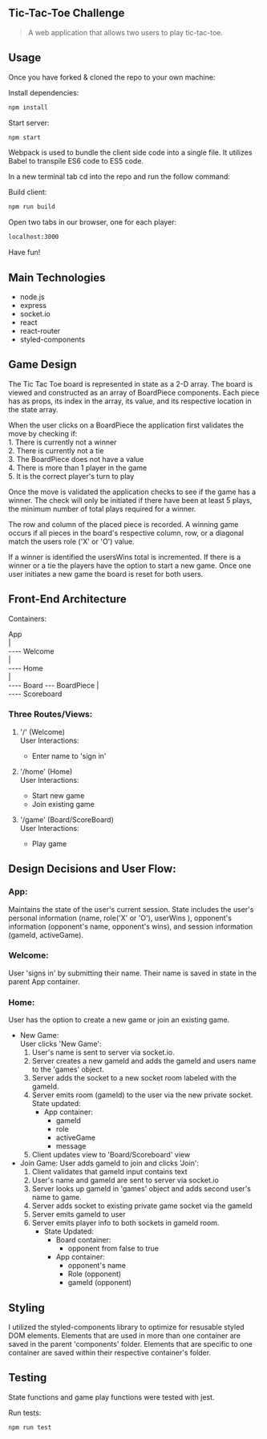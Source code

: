 ## Tic-Tac-Toe Challenge 

> A web application that allows two users to play tic-tac-toe.  


## Usage

Once you have forked & cloned the repo to your own machine:

Install dependencies:
```sh
npm install
```
Start server:
```sh
npm start
```

Webpack is used to bundle the client side code into a single file. It utilizes Babel to transpile ES6 code to ES5 code. 

In a new terminal tab cd into the repo and run the follow command:

Build client:
```sh
npm run build
```

Open two tabs in our browser, one for each player:
```sh
localhost:3000
```

Have fun!

## Main Technologies

- node.js 
- express
- socket.io
- react
- react-router
- styled-components

## Game Design  
  The Tic Tac Toe board is represented in state as a 2-D array. The board is viewed and constructed as an array of BoardPiece components. Each piece has as props, its index in the array, its value, and its respective location in the state array. 
  
  When the user clicks on a BoardPiece the application first validates the move by checking if:  
    1. There is currently not a winner  
    2. There is currently not a tie  
    3. The BoardPiece does not have a value  
    4. There is more than 1 player in the game  
    5. It is the correct player's turn to play  

  Once the move is validated the application checks to see if the game has a winner. The check will only be initiated if there have been at least 5 plays, the minimum number of total plays required for a winner.

  The row and column of the placed piece is recorded. A winning game occurs if all pieces in the board's respective column, row, or a diagonal match the users role ('X' or 'O') value.   

  If a winner is identified the usersWins total is incremented. If there is a winner or a tie the players have the option to start a new game. Once one user initiates a new game the board is reset for both users.

## Front-End Architecture

Containers: 

App  
 |  
 ---- Welcome  
 |  
 ---- Home  
 |  
 ---- Board --- BoardPiece 
 |  
 ---- Scoreboard  

### Three Routes/Views:
   1. '/' (Welcome)  
     User Interactions:  
        - Enter name to 'sign in'  
  
   2. '/home' (Home)  
     User Interactions:  
        - Start new game  
        - Join existing game   

   3. '/game' (Board/ScoreBoard)  
     User Interactions:  
        - Play game  

## Design Decisions and User Flow:

### App:
Maintains the state of the user's current session. State includes the user's personal information (name, role('X' or 'O'), userWins ), opponent's information (opponent's name, opponent's wins), and session information (gameId, activeGame).

### Welcome:
User 'signs in' by submitting their name. Their name is saved in state in the parent App container.

### Home:
User has the option to create a new game or join an existing game.
  - New Game:  
    User clicks 'New Game':  
      1. User's name is sent to server via socket.io.  
      2. Server creates a new gameId and adds the gameId and users name to the 'games' object.  
      3. Server adds the socket to a new socket room labeled with the gameId.     
      4. Server emits room (gameId) to the user via the new private socket.    
         State updated:  
           - App container:   
             - gameId  
             - role  
             - activeGame  
             - message  
      5. Client updates view to 'Board/Scoreboard' view  
  - Join Game:
    User adds gameId to join and clicks 'Join':
      1. Client validates that gameId input contains text  
      2. User's name and gameId are sent to server via socket.io  
      3. Server looks up gameId in 'games' object and adds second user's name to game.  
      4. Server adds socket to existing private game socket via the gameId  
      5. Server emits gameId to user  
      6. Server emits player info to both sockets in gameId room.  
         - State Updated:  
           - Board container:    
             - opponent from false to true  
           - App container:   
             - opponent's name  
             - Role (opponent)  
             - gameId (opponent)  

## Styling  

I utilized the styled-components library to optimize for resusable styled DOM elements. Elements that are used in more than one container are saved in the parent 'components' folder. Elements that are specific to one container are saved within their respective container's folder.  
 

## Testing  

State functions and game play functions were tested with jest.

Run tests:
```sh
npm run test
```
